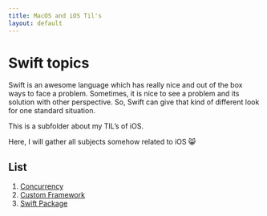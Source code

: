 ```yaml
---
title: MacOS and iOS Til's
layout: default
---
```


# Swift topics
Swift is an awesome language which has really nice and out of the box ways to face a problem.
Sometimes, it is nice to see a problem and its solution with other perspective.
So, Swift can give that kind of different look for one standard situation.

This is a subfolder about my TIL’s of iOS.

Here, I will gather all subjects somehow related to iOS :smile_cat:

## List

1. [Concurrency](/swift/concurrency.md)
2. [Custom Framework](/swift/custom-framework.md)
3. [Swift Package](/swift/swift-package.md)
